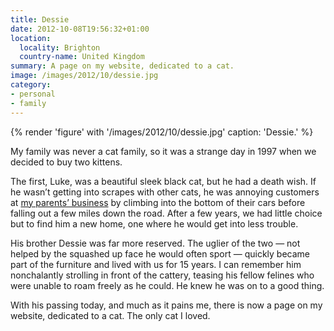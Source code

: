 ```yaml
---
title: Dessie
date: 2012-10-08T19:56:32+01:00
location:
  locality: Brighton
  country-name: United Kingdom
summary: A page on my website, dedicated to a cat.
image: /images/2012/10/dessie.jpg
category:
- personal
- family
---
```

{% render 'figure' with '/images/2012/10/dessie.jpg'
  caption: 'Dessie.'
%}

My family was never a cat family, so it was a strange day in 1997 when we decided to buy two kittens.

The first, Luke, was a beautiful sleek black cat, but he had a death wish. If he wasn’t getting into scrapes with other cats, he was annoying customers at [my parents’ business][1] by climbing into the bottom of their cars before falling out a few miles down the road. After a few years, we had little choice but to find him a new home, one where he would get into less trouble.

His brother Dessie was far more reserved. The uglier of the two — not helped by the squashed up face he would often sport — quickly became part of the furniture and lived with us for 15 years. I can remember him nonchalantly strolling in front of the cattery, teasing his fellow felines who were unable to roam freely as he could. He knew he was on to a good thing.

With his passing today, and much as it pains me, there is now a page on my website, dedicated to a cat. The only cat I loved.

[1]: http://fairwaykennels.co.uk/
